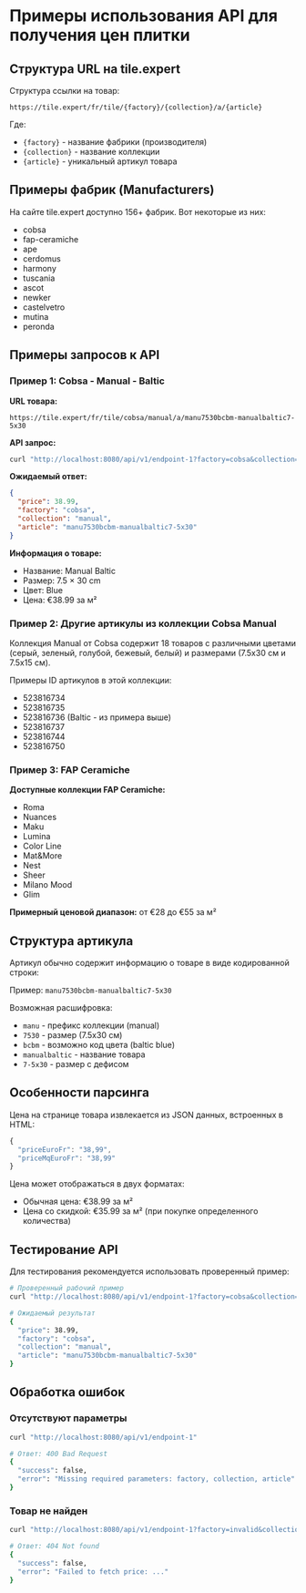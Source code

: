 # Примеры использования API для получения цен плитки

## Структура URL на tile.expert

Структура ссылки на товар:
```
https://tile.expert/fr/tile/{factory}/{collection}/a/{article}
```

Где:
- `{factory}` - название фабрики (производителя)
- `{collection}` - название коллекции
- `{article}` - уникальный артикул товара

## Примеры фабрик (Manufacturers)

На сайте tile.expert доступно 156+ фабрик. Вот некоторые из них:

- cobsa
- fap-ceramiche
- ape
- cerdomus
- harmony
- tuscania
- ascot
- newker
- castelvetro
- mutina
- peronda

## Примеры запросов к API

### Пример 1: Cobsa - Manual - Baltic

**URL товара:**
```
https://tile.expert/fr/tile/cobsa/manual/a/manu7530bcbm-manualbaltic7-5x30
```

**API запрос:**
```bash
curl "http://localhost:8080/api/v1/endpoint-1?factory=cobsa&collection=manual&article=manu7530bcbm-manualbaltic7-5x30"
```

**Ожидаемый ответ:**
```json
{
  "price": 38.99,
  "factory": "cobsa",
  "collection": "manual",
  "article": "manu7530bcbm-manualbaltic7-5x30"
}
```

**Информация о товаре:**
- Название: Manual Baltic
- Размер: 7.5 × 30 cm
- Цвет: Blue
- Цена: €38.99 за м²

### Пример 2: Другие артикулы из коллекции Cobsa Manual

Коллекция Manual от Cobsa содержит 18 товаров с различными цветами (серый, зеленый, голубой, бежевый, белый) и размерами (7.5x30 см и 7.5x15 см).

Примеры ID артикулов в этой коллекции:
- 523816734
- 523816735
- 523816736 (Baltic - из примера выше)
- 523816737
- 523816744
- 523816750

### Пример 3: FAP Ceramiche

**Доступные коллекции FAP Ceramiche:**
- Roma
- Nuances
- Maku
- Lumina
- Color Line
- Mat&More
- Nest
- Sheer
- Milano Mood
- Glim

**Примерный ценовой диапазон:** от €28 до €55 за м²

## Структура артикула

Артикул обычно содержит информацию о товаре в виде кодированной строки:

Пример: `manu7530bcbm-manualbaltic7-5x30`

Возможная расшифровка:
- `manu` - префикс коллекции (manual)
- `7530` - размер (7.5x30 см)
- `bcbm` - возможно код цвета (baltic blue)
- `manualbaltic` - название товара
- `7-5x30` - размер с дефисом

## Особенности парсинга

Цена на странице товара извлекается из JSON данных, встроенных в HTML:

```javascript
{
  "priceEuroFr": "38,99",
  "priceMqEuroFr": "38,99"
}
```

Цена может отображаться в двух форматах:
- Обычная цена: €38.99 за м²
- Цена со скидкой: €35.99 за м² (при покупке определенного количества)

## Тестирование API

Для тестирования рекомендуется использовать проверенный пример:

```bash
# Проверенный рабочий пример
curl "http://localhost:8080/api/v1/endpoint-1?factory=cobsa&collection=manual&article=manu7530bcbm-manualbaltic7-5x30"

# Ожидаемый результат
{
  "price": 38.99,
  "factory": "cobsa",
  "collection": "manual",
  "article": "manu7530bcbm-manualbaltic7-5x30"
}
```

## Обработка ошибок

### Отсутствуют параметры
```bash
curl "http://localhost:8080/api/v1/endpoint-1"

# Ответ: 400 Bad Request
{
  "success": false,
  "error": "Missing required parameters: factory, collection, article"
}
```

### Товар не найден
```bash
curl "http://localhost:8080/api/v1/endpoint-1?factory=invalid&collection=invalid&article=invalid"

# Ответ: 404 Not found
{
  "success": false,
  "error": "Failed to fetch price: ..."
}
```